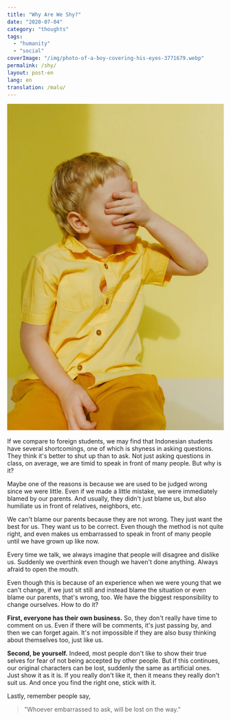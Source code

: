 ```yaml
---
title: "Why Are We Shy?"
date: "2020-07-04"
category: "thoughts"
tags:
  - "humanity"
  - "social"
coverImage: "/img/photo-of-a-boy-covering-his-eyes-3771679.webp"
permalink: /shy/
layout: post-en
lang: en
translation: /malu/
---
```


![](/img/photo-of-a-boy-covering-his-eyes-3771679.webp)

If we compare to foreign students, we may find that Indonesian students have several shortcomings, one of which is shyness in asking questions. They think it's better to shut up than to ask. Not just asking questions in class, on average, we are timid to speak in front of many people. But why is it?

Maybe one of the reasons is because we are used to be judged wrong since we were little. Even if we made a little mistake, we were immediately blamed by our parents. And usually, they didn't just blame us, but also humiliate us in front of relatives, neighbors, etc.

We can't blame our parents because they are not wrong. They just want the best for us. They want us to be correct. Even though the method is not quite right, and even makes us embarrassed to speak in front of many people until we have grown up like now.

Every time we talk, we always imagine that people will disagree and dislike us. Suddenly we overthink even though we haven't done anything. Always afraid to open the mouth.

Even though this is because of an experience when we were young that we can't change, if we just sit still and instead blame the situation or even blame our parents, that's wrong, too. We have the biggest responsibility to change ourselves. How to do it?

**First, everyone has their own business.** So, they don't really have time to comment on us. Even if there will be comments, it's just passing by, and then we can forget again. It's not impossible if they are also busy thinking about themselves too, just like us.

**Second, be yourself.** Indeed, most people don't like to show their true selves for fear of not being accepted by other people. But if this continues, our original characters can be lost, suddenly the same as artificial ones. Just show it as it is. If you really don't like it, then it means they really don't suit us. And once you find the right one, stick with it.

Lastly, remember people say,

> "Whoever embarrassed to ask, will be lost on the way."

